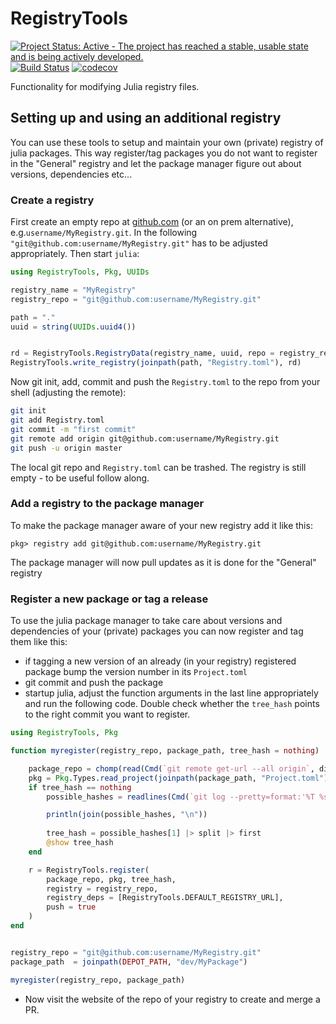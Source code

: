 # RegistryTools

[![Project Status: Active - The project has reached a stable, usable state and is being actively developed.](http://www.repostatus.org/badges/latest/active.svg)](http://www.repostatus.org/#active)
[![Build Status](https://github.com/JuliaRegistries/RegistryTools.jl/workflows/CI/badge.svg)](https://github.com/JuliaRegistries/RegistryTools.jl/actions?query=workflow%3ACI)
[![codecov](https://codecov.io/gh/JuliaRegistries/RegistryTools.jl/branch/master/graph/badge.svg)](https://codecov.io/gh/JuliaRegistries/RegistryTools.jl)

Functionality for modifying Julia registry files. 

## Setting up and using an additional registry

You can use these tools to setup and maintain your own (private) registry of julia packages. 
This way register/tag packages you do not want to register in the "General" registry and let the
package manager figure out about versions, dependencies etc... 

### Create a registry

First create an empty repo at [github.com](https://github.com) (or an on prem alternative), e.g.`username/MyRegistry.git`. In the following `"git@github.com:username/MyRegistry.git"` has to be adjusted appropriately.   Then start `julia`:

```julia
using RegistryTools, Pkg, UUIDs

registry_name = "MyRegistry"
registry_repo = "git@github.com:username/MyRegistry.git"

path = "."
uuid = string(UUIDs.uuid4())


rd = RegistryTools.RegistryData(registry_name, uuid, repo = registry_repo)
RegistryTools.write_registry(joinpath(path, "Registry.toml"), rd)
```

Now git init, add, commit and push the `Registry.toml` to the repo from your shell (adjusting the remote):

```bash
git init
git add Registry.toml
git commit -m "first commit"
git remote add origin git@github.com:username/MyRegistry.git
git push -u origin master
```

The local git repo and `Registry.toml` can be trashed. The registry is still empty - to be useful follow along.


### Add a registry to the package manager

To make the package manager aware of your new registry add it like this:

```
pkg> registry add git@github.com:username/MyRegistry.git
```
The package manager will now pull updates as it is done for the "General" registry

### Register a new package or tag a release 

To use the julia package manager to take care about versions and dependencies of your (private) packages you can now 
register and tag them like this:

* if tagging a new version of an already (in your registry) registered package bump the version number in its `Project.toml`
* git commit and push the package
* startup julia, adjust the function arguments in the last line appropriately and run the following code. Double check whether the `tree_hash` points to the right commit you want to register.

```julia
using RegistryTools, Pkg

function myregister(registry_repo, package_path, tree_hash = nothing)

	package_repo = chomp(read(Cmd(`git remote get-url --all origin`, dir = package_path), String))
	pkg = Pkg.Types.read_project(joinpath(package_path, "Project.toml"))
	if tree_hash == nothing
		possible_hashes = readlines(Cmd(`git log --pretty=format:'%T %s'`, dir = package_path))

		println(join(possible_hashes, "\n"))
		
		tree_hash = possible_hashes[1] |> split |> first
		@show tree_hash
	end

	r = RegistryTools.register(
		package_repo, pkg, tree_hash,
		registry = registry_repo,
		registry_deps = [RegistryTools.DEFAULT_REGISTRY_URL],
		push = true
	)
end


registry_repo = "git@github.com:username/MyRegistry.git"
package_path  = joinpath(DEPOT_PATH, "dev/MyPackage")

myregister(registry_repo, package_path)
```

* Now visit the website of the repo of your registry to create and merge a PR.

